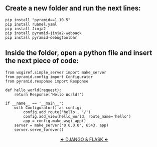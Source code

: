 
## Create a new folder and run the next lines:

```
pip install "pyramid==1.10.5"
pip install ruamel.yaml
pip install Jinja2
pip install pyramid-jinja2-webpack
pip install pyramid-debugtoolbar
```  

## Inside the folder, open a python file and insert the next piece of code:

```
from wsgiref.simple_server import make_server
from pyramid.config import Configurator
from pyramid.response import Response

def hello_world(request):
    return Response('Hello World!')

if __name__ == '__main__':
    with Configurator() as config:
        config.add_route('hello', '/')
        config.add_view(hello_world, route_name='hello')
        app = config.make_wsgi_app()
    server = make_server('0.0.0.0', 6543, app)
    server.serve_forever()
```  
  
<div align="center"><a href="./django & flask.md">⏩ DJANGO & FLASK ⏩</a></div>  
